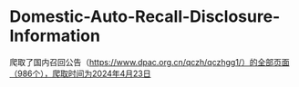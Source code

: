 # Domestic-Auto-Recall-Disclosure-Information
爬取了国内召回公告（https://www.dpac.org.cn/qczh/qczhgg1/）的全部页面（986个），爬取时间为2024年4月23日
